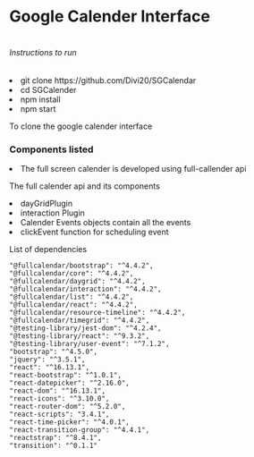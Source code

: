 <h1>Google Calender Interface<h1>

<h6>Instructions to run</h6>
<li>git clone https://github.com/Divi20/SGCalendar </li>
<li>cd SGCalender</li>
<li>npm install</li>
<li>npm start</li>

<p>To clone the google calender interface</p>

<h3>Components listed</h3>

<li>The full screen calender is developed  using full-callender api</li>
<p>The full calender api and its components</p>
<li>dayGridPlugin</li>
<li>interaction Plugin</li>
<li>Calender Events objects contain all the events</li>
<li>clickEvent function for scheduling event</li>

<p>List  of dependencies</p>

    "@fullcalendar/bootstrap": "^4.4.2",
    "@fullcalendar/core": "^4.4.2",
    "@fullcalendar/daygrid": "^4.4.2",
    "@fullcalendar/interaction": "^4.4.2",
    "@fullcalendar/list": "^4.4.2",
    "@fullcalendar/react": "^4.4.2",
    "@fullcalendar/resource-timeline": "^4.4.2",
    "@fullcalendar/timegrid": "^4.4.2",
    "@testing-library/jest-dom": "^4.2.4",
    "@testing-library/react": "^9.3.2",
    "@testing-library/user-event": "^7.1.2",
    "bootstrap": "^4.5.0",
    "jquery": "^3.5.1",
    "react": "^16.13.1",
    "react-bootstrap": "^1.0.1",
    "react-datepicker": "^2.16.0",
    "react-dom": "^16.13.1",
    "react-icons": "^3.10.0",
    "react-router-dom": "^5.2.0",
    "react-scripts": "3.4.1",
    "react-time-picker": "^4.0.1",
    "react-transition-group": "^4.4.1",
    "reactstrap": "^8.4.1",
    "transition": "^0.1.1"

